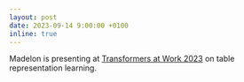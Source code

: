 ```yaml
---
layout: post
date: 2023-09-14 9:00:00 +0100
inline: true
---
```


Madelon is presenting at [Transformers at Work 2023](https://www.zeta-alpha.com/events/transformers-at-work-2023) on table representation learning. 